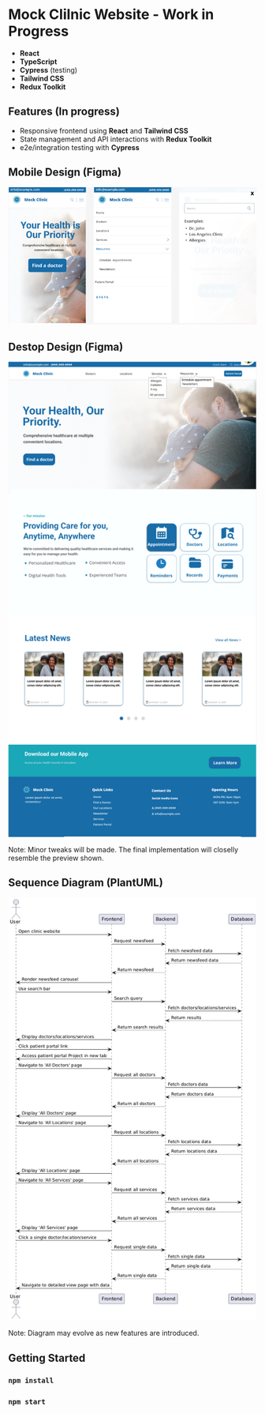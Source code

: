 # Mock Clilnic Website - Work in Progress

- **React**
- **TypeScript**
- **Cypress** (testing)
- **Tailwind CSS** 
- **Redux Toolkit**


## Features (In progress)
- Responsive frontend using **React** and **Tailwind CSS**
- State management and API interactions with **Redux Toolkit**
- e2e/integration testing with **Cypress**


## Mobile Design (Figma)
![Figma Design Preview](/public/images/mobile-view.PNG) 

## Destop Design (Figma)

![Figma Design Preview](/public/images/Mock-Clinic.PNG) 

Note: Minor tweaks will be made. The final implementation will closelly resemble the preview shown. 


## Sequence Diagram (PlantUML)
![Sequence Diagram](public/images/mock-clinic-sequence-diagram.png)

Note: Diagram may evolve as new features are introduced.


## Getting Started

### `npm install`

### `npm start`


